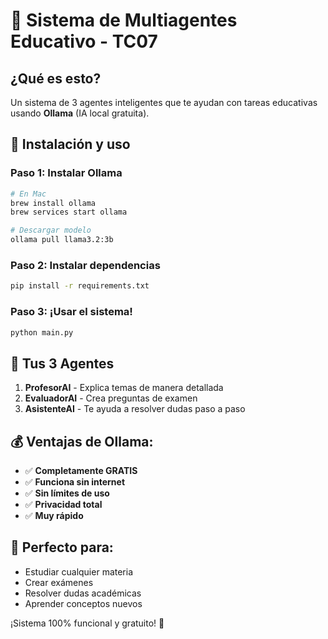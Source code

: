 # 🤖 Sistema de Multiagentes Educativo - TC07

## ¿Qué es esto?
Un sistema de 3 agentes inteligentes que te ayudan con tareas educativas usando **Ollama** (IA local gratuita).

## 🚀 Instalación y uso

### Paso 1: Instalar Ollama
```bash
# En Mac
brew install ollama
brew services start ollama

# Descargar modelo
ollama pull llama3.2:3b
```

### Paso 2: Instalar dependencias
```bash
pip install -r requirements.txt
```

### Paso 3: ¡Usar el sistema!
```bash
python main.py
```

## 🤖 Tus 3 Agentes

1. **ProfesorAI** - Explica temas de manera detallada
2. **EvaluadorAI** - Crea preguntas de examen
3. **AsistenteAI** - Te ayuda a resolver dudas paso a paso

## 💰 Ventajas de Ollama:
- ✅ **Completamente GRATIS**
- ✅ **Funciona sin internet**
- ✅ **Sin límites de uso**
- ✅ **Privacidad total**
- ✅ **Muy rápido**

## 🎯 Perfecto para:
- Estudiar cualquier materia
- Crear exámenes
- Resolver dudas académicas
- Aprender conceptos nuevos

¡Sistema 100% funcional y gratuito! 🎉
